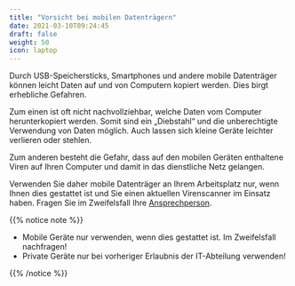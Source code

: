 ```yaml
---
title: "Vorsicht bei mobilen Datenträgern"
date: 2021-03-10T09:24:45
draft: false
weight: 50
icon: laptop
---
```

Durch USB-Speichersticks, Smartphones und andere mobile Datenträger können leicht Daten auf und von Computern kopiert werden. Dies birgt erhebliche Gefahren.

Zum einen ist oft nicht nachvollziehbar, welche Daten vom Computer herunterkopiert werden. Somit sind ein „Diebstahl“ und die unberechtigte Verwendung von Daten möglich. Auch lassen sich kleine Geräte leichter verlieren oder stehlen.

Zum anderen besteht die Gefahr, dass auf den mobilen Geräten enthaltene Viren auf Ihren Computer und damit in das dienstliche Netz gelangen.

Verwenden Sie daher mobile Datenträger an Ihrem Arbeitsplatz nur, wenn Ihnen dies gestattet ist und Sie einen aktuellen Virenscanner im Einsatz haben. Fragen Sie im Zweifelsfall Ihre [Ansprechperson](/ansprechpersonen/).

{{% notice note %}}

- Mobile Geräte nur verwenden, wenn dies gestattet ist. Im Zweifelsfall nachfragen!
- Private Geräte nur bei vorheriger Erlaubnis der IT-Abteilung verwenden!

{{% /notice %}}